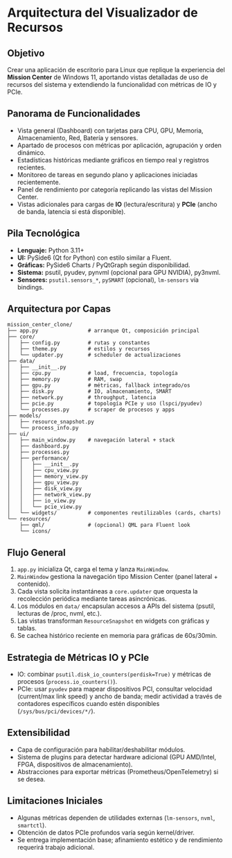 # Arquitectura del Visualizador de Recursos

## Objetivo
Crear una aplicación de escritorio para Linux que replique la experiencia del **Mission Center** de Windows 11, aportando vistas detalladas de uso de recursos del sistema y extendiendo la funcionalidad con métricas de IO y PCIe.

## Panorama de Funcionalidades
- Vista general (Dashboard) con tarjetas para CPU, GPU, Memoria, Almacenamiento, Red, Batería y sensores.
- Apartado de procesos con métricas por aplicación, agrupación y orden dinámico.
- Estadísticas históricas mediante gráficos en tiempo real y registros recientes.
- Monitoreo de tareas en segundo plano y aplicaciones iniciadas recientemente.
- Panel de rendimiento por categoría replicando las vistas del Mission Center.
- Vistas adicionales para cargas de **IO** (lectura/escritura) y **PCIe** (ancho de banda, latencia si está disponible).

## Pila Tecnológica
- **Lenguaje:** Python 3.11+
- **UI:** PySide6 (Qt for Python) con estilo similar a Fluent.
- **Gráficas:** PySide6 Charts / PyQtGraph según disponibilidad.
- **Sistema:** psutil, pyudev, pynvml (opcional para GPU NVIDIA), py3nvml.
- **Sensores:** `psutil.sensors_*`, `pySMART` (opcional), `lm-sensors` vía bindings.

## Arquitectura por Capas
```
mission_center_clone/
├── app.py                # arranque Qt, composición principal
├── core/
│   ├── config.py         # rutas y constantes
│   ├── theme.py          # estilos y recursos
│   └── updater.py        # scheduler de actualizaciones
├── data/
│   ├── __init__.py
│   ├── cpu.py            # load, frecuencia, topología
│   ├── memory.py         # RAM, swap
│   ├── gpu.py            # métricas, fallback integrado/os
│   ├── disk.py           # IO, almacenamiento, SMART
│   ├── network.py        # throughput, latencia
│   ├── pcie.py           # topología PCIe y uso (lspci/pyudev)
│   └── processes.py      # scraper de procesos y apps
├── models/
│   ├── resource_snapshot.py
│   └── process_info.py
├── ui/
│   ├── main_window.py    # navegación lateral + stack
│   ├── dashboard.py
│   ├── processes.py
│   ├── performance/
│   │   ├── __init__.py
│   │   ├── cpu_view.py
│   │   ├── memory_view.py
│   │   ├── gpu_view.py
│   │   ├── disk_view.py
│   │   ├── network_view.py
│   │   ├── io_view.py
│   │   └── pcie_view.py
│   └── widgets/          # componentes reutilizables (cards, charts)
└── resources/
    ├── qml/              # (opcional) QML para Fluent look
    └── icons/
```

## Flujo General
1. `app.py` inicializa Qt, carga el tema y lanza `MainWindow`.
2. `MainWindow` gestiona la navegación tipo Mission Center (panel lateral + contenido).
3. Cada vista solicita instantáneas a `core.updater` que orquesta la recolección periódica mediante tareas asincrónicas.
4. Los módulos en `data/` encapsulan accesos a APIs del sistema (psutil, lecturas de /proc, nvml, etc.).
5. Las vistas transforman `ResourceSnapshot` en widgets con gráficas y tablas.
6. Se cachea histórico reciente en memoria para gráficas de 60s/30min.

## Estrategia de Métricas IO y PCIe
- IO: combinar `psutil.disk_io_counters(perdisk=True)` y métricas de procesos (`process.io_counters()`).
- PCIe: usar `pyudev` para mapear dispositivos PCI, consultar velocidad (current/max link speed) y ancho de banda; medir actividad a través de contadores específicos cuando estén disponibles (``/sys/bus/pci/devices/*/``).

## Extensibilidad
- Capa de configuración para habilitar/deshabilitar módulos.
- Sistema de plugins para detectar hardware adicional (GPU AMD/Intel, FPGA, dispositivos de almacenamiento).
- Abstracciones para exportar métricas (Prometheus/OpenTelemetry) si se desea.

## Limitaciones Iniciales
- Algunas métricas dependen de utilidades externas (`lm-sensors`, `nvml`, `smartctl`).
- Obtención de datos PCIe profundos varía según kernel/driver.
- Se entrega implementación base; afinamiento estético y de rendimiento requerirá trabajo adicional.

